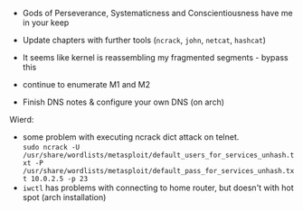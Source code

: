 - Gods of Perseverance, Systematicness and Conscientiousness have me in your keep

- Update chapters with further tools (`ncrack`, `john`, `netcat`, `hashcat`)  
- It seems like kernel is reassembling my fragmented segments - bypass this
- continue to enumerate M1 and M2
- Finish DNS notes & configure your own DNS (on arch)  




Wierd:
- some problem with executing ncrack dict attack on telnet.  
`sudo ncrack -U /usr/share/wordlists/metasploit/default_users_for_services_unhash.txt -P /usr/share/wordlists/metasploit/default_pass_for_services_unhash.txt 10.0.2.5 -p 23`
- `iwctl` has problems with connecting to home router, but doesn't with hot spot (arch installation)  
